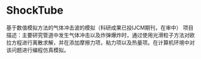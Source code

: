# ShockTube
基于数值模拟方法的气体冲击波的模拟（科研成果已投IJCM期刊，在审中）
项目描述：主要研究管道中发生气体冲击以及炸弹爆炸时，通过使用光滑粒子方法对欧拉方程进行离散求解，并在添加摩擦力项，粘力项以及热量项。在计算机环境中对该问题进行编程仿真模拟。

